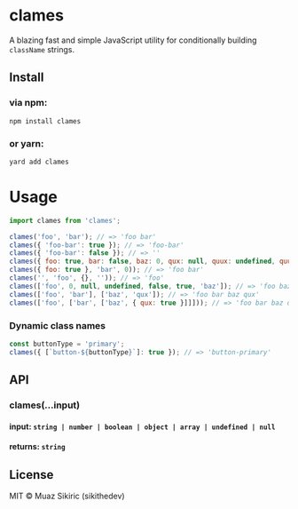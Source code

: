 # clames

A blazing fast and simple JavaScript utility for conditionally building `className` strings.

## Install

### via npm:

```
npm install clames
```

### or yarn:

```
yard add clames
```

# Usage

```js
import clames from 'clames';

clames('foo', 'bar'); // => 'foo bar'
clames({ 'foo-bar': true }); // => 'foo-bar'
clames({ 'foo-bar': false }); // => ''
clames({ foo: true, bar: false, baz: 0, qux: null, quux: undefined, quuz: 1 }); // => 'foo quuz'
clames({ foo: true }, 'bar', 0)); // => 'foo bar'
clames('', 'foo', {}, '')); // => 'foo'
clames(['foo', 0, null, undefined, false, true, 'baz']); // => 'foo baz'
clames(['foo', 'bar'], ['baz', 'qux']); // => 'foo bar baz qux'
clames(['foo', ['bar', ['baz', { qux: true }]]])); // => 'foo bar baz qux'
```

### Dynamic class names

```js
const buttonType = 'primary';
clames({ [`button-${buttonType}`]: true }); // => 'button-primary'
```

## API

### clames(...input)

#### input: `string | number | boolean | object | array | undefined | null`

#### returns: `string`

## License

MIT © Muaz Sikiric (sikithedev)
